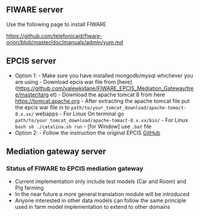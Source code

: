 ## FIWARE server

Use the following page to install FIWARE

https://github.com/telefonicaid/fiware-orion/blob/master/doc/manuals/admin/yum.md

## EPCIS server

-   Option 1: - Make sure you have installed mongodb/mysql whichever you are
    using - Download epcis war file from
    [here](https://github.com/yalewkidane/FIWARE_EPCIS_Mediation_Gateway/tree/master/targ
    et) - Download the apache tomcat 8 from here https://tomcat.apache.org -
    After extracting the apache tomcat file put the epcis war file in to
    `path/to/your_tomcat_download/apache-tomact-8.x.xx/` webapps - For Linux On
    terminal go `path/to/your_tomcat_download/apache-tomact-8.x.xx/bin/` - For
    Linux `bash sh ./catalina.sh run` - [for Window] use `.bat` file
-   Option 2: - Follow the instruction the original EPCIS
    [GitHub](https://github.com/JaewookByun/epcis)

## Mediation gateway server

### Status of FIWARE to EPCIS mediation gateway

-   Current implementation only include test models (Car and Room) and Pig
    farming
-   In the near future a more general translation module will be introduced
-   Anyone interested in other data models can follow the same principle used in
    farm model implementation to extend to other domains

